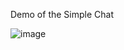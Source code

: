 Demo of the Simple Chat

![image](https://github.com/nsinorov/SoftUniMainPath/assets/45227327/79617ded-c230-4d4d-a890-558c3fcd5020)
